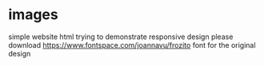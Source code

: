 # images
simple website html trying to demonstrate responsive design please download https://www.fontspace.com/joannavu/frozito font for the original design
